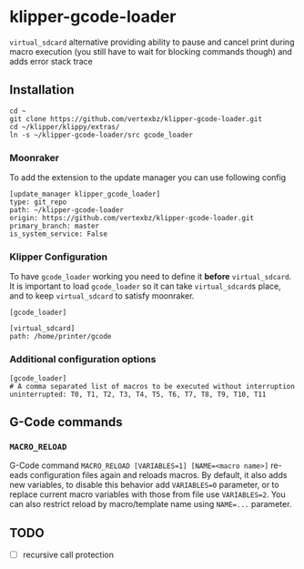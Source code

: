 # klipper-gcode-loader

`virtual_sdcard` alternative providing ability to pause and cancel print
during macro execution (you still have to wait for blocking commands though)
and adds error stack trace

## Installation

```
cd ~
git clone https://github.com/vertexbz/klipper-gcode-loader.git
cd ~/klipper/klippy/extras/
ln -s ~/klipper-gcode-loader/src gcode_loader
```

### Moonraker

To add the extension to the update manager you can use following config

```
[update_manager klipper_gcode_loader]
type: git_repo
path: ~/klipper-gcode-loader
origin: https://github.com/vertexbz/klipper-gcode-loader.git
primary_branch: master
is_system_service: False
```

### Klipper Configuration

To have `gcode_loader` working you need to define it **before** `virtual_sdcard`. It is important to load `gcode_loader`
so it can take `virtual_sdcard`s place, and to keep `virtual_sdcard` to satisfy moonraker.

```
[gcode_loader]

[virtual_sdcard]
path: /home/printer/gcode
```

### Additional configuration options

```
[gcode_loader]
# A comma separated list of macros to be executed without interruption
uninterrupted: T0, T1, T2, T3, T4, T5, T6, T7, T8, T9, T10, T11
```

## G-Code commands

### `MACRO_RELOAD`

G-Code command `MACRO_RELOAD [VARIABLES=1] [NAME=<macro name>]` re-eads configuration files again and reloads
macros. By default, it also adds new variables, to disable this behavior add `VARIABLES=0` parameter, or to replace
current macro variables with those from file use `VARIABLES=2`. You can also restrict reload by macro/template name
using `NAME=...` parameter.

## TODO

- [ ] recursive call protection

